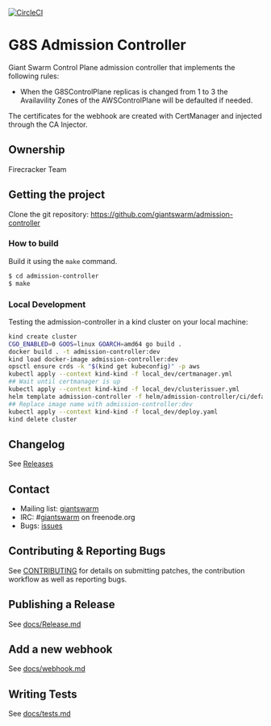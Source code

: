 [![CircleCI](https://circleci.com/gh/giantswarm/admission-controller.svg?style=svg)](https://circleci.com/gh/giantswarm/admission-controller)

# G8S Admission Controller

Giant Swarm Control Plane admission controller that implements the following rules:

- When the G8SControlPlane replicas is changed from 1 to 3 the Availavility Zones of the AWSControlPlane will be defaulted if needed.

The certificates for the webhook are created with CertManager and injected through the CA Injector.

## Ownership

Firecracker Team

## Getting the project

Clone the git repository: https://github.com/giantswarm/admission-controller

### How to build

Build it using the `make` command.

```bash
$ cd admission-controller
$ make
```

### Local Development

Testing the admission-controller in a kind cluster on your local machine:

```bash
kind create cluster
CGO_ENABLED=0 GOOS=linux GOARCH=amd64 go build .
docker build . -t admission-controller:dev
kind load docker-image admission-controller:dev
opsctl ensure crds -k "$(kind get kubeconfig)" -p aws
kubectl apply --context kind-kind -f local_dev/certmanager.yml
## Wait until certmanager is up
kubectl apply --context kind-kind -f local_dev/clusterissuer.yml
helm template admission-controller -f helm/admission-controller/ci/default-values.yaml helm/admission-controller > local_dev/deploy.yaml
## Replace image name with admission-controller:dev
kubectl apply --context kind-kind -f local_dev/deploy.yaml
kind delete cluster
```

## Changelog

See [Releases](https://github.com/giantswarm/admission-controller/releases)

## Contact

- Mailing list: [giantswarm](https://groups.google.com/forum/!forum/giantswarm)
- IRC: #[giantswarm](irc://irc.freenode.org:6667/#giantswarm) on freenode.org
- Bugs: [issues](https://github.com/giantswarm/admission-controller/issues)

## Contributing & Reporting Bugs

See [CONTRIBUTING](CONTRIBUTING.md) for details on submitting patches, the
contribution workflow as well as reporting bugs.

## Publishing a Release

See [docs/Release.md](https://github.com/giantswarm/admission-controller/blob/master/docs/release.md)

## Add a new webhook

See [docs/webhook.md](https://github.com/giantswarm/admission-controller/blob/master/docs/webhook.md)

## Writing Tests 

See [docs/tests.md](https://github.com/giantswarm/admission-controller/blob/master/docs/tests.md)
